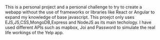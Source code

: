 This is a personal project and a personal challenge to try to create a webapp without the use of frameworks or libraries like React or Angular to expand my knowledge of base javascript.
This proejct only uses EJS,JS,CSS,MongoDB,Express and NodeJS as its main techology.
I have used different APIs such as mapbox, Joi and Password to simulate the real life workings of the Yelp app.
